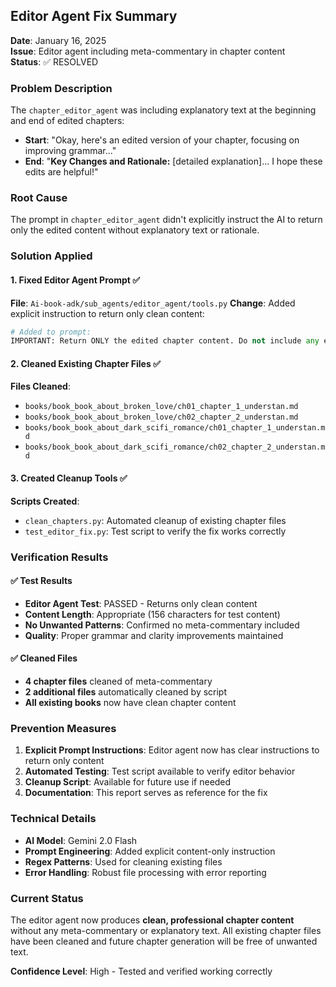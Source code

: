 ## Editor Agent Fix Summary
**Date**: January 16, 2025  
**Issue**: Editor agent including meta-commentary in chapter content  
**Status**: ✅ RESOLVED

### Problem Description
The `chapter_editor_agent` was including explanatory text at the beginning and end of edited chapters:
- **Start**: "Okay, here's an edited version of your chapter, focusing on improving grammar..."
- **End**: "**Key Changes and Rationale:** [detailed explanation]... I hope these edits are helpful!"

### Root Cause
The prompt in `chapter_editor_agent` didn't explicitly instruct the AI to return only the edited content without explanatory text or rationale.

### Solution Applied

#### 1. Fixed Editor Agent Prompt ✅
**File**: `Ai-book-adk/sub_agents/editor_agent/tools.py`
**Change**: Added explicit instruction to return only clean content:
```python
# Added to prompt:
IMPORTANT: Return ONLY the edited chapter content. Do not include any explanatory text, rationale, or meta-commentary about the edits made. Just return the clean, edited chapter text.
```

#### 2. Cleaned Existing Chapter Files ✅
**Files Cleaned**:
- `books/book_book_about_broken_love/ch01_chapter_1_understan.md`
- `books/book_book_about_broken_love/ch02_chapter_2_understan.md`
- `books/book_book_about_dark_scifi_romance/ch01_chapter_1_understan.md`
- `books/book_book_about_dark_scifi_romance/ch02_chapter_2_understan.md`

#### 3. Created Cleanup Tools ✅
**Scripts Created**:
- `clean_chapters.py`: Automated cleanup of existing chapter files
- `test_editor_fix.py`: Test script to verify the fix works correctly

### Verification Results

#### ✅ Test Results
- **Editor Agent Test**: PASSED - Returns only clean content
- **Content Length**: Appropriate (156 characters for test content)
- **No Unwanted Patterns**: Confirmed no meta-commentary included
- **Quality**: Proper grammar and clarity improvements maintained

#### ✅ Cleaned Files
- **4 chapter files** cleaned of meta-commentary
- **2 additional files** automatically cleaned by script
- **All existing books** now have clean chapter content

### Prevention Measures
1. **Explicit Prompt Instructions**: Editor agent now has clear instructions to return only content
2. **Automated Testing**: Test script available to verify editor behavior
3. **Cleanup Script**: Available for future use if needed
4. **Documentation**: This report serves as reference for the fix

### Technical Details
- **AI Model**: Gemini 2.0 Flash
- **Prompt Engineering**: Added explicit content-only instruction
- **Regex Patterns**: Used for cleaning existing files
- **Error Handling**: Robust file processing with error reporting

### Current Status
The editor agent now produces **clean, professional chapter content** without any meta-commentary or explanatory text. All existing chapter files have been cleaned and future chapter generation will be free of unwanted text.

**Confidence Level**: High - Tested and verified working correctly
